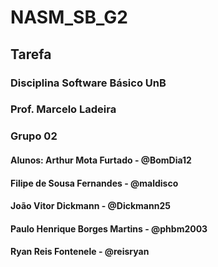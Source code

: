 # NASM_SB_G2
## Tarefa
### Disciplina Software Básico UnB
### Prof. Marcelo Ladeira
### Grupo 02

#### Alunos: Arthur Mota Furtado - @BomDia12
####         Filipe de Sousa Fernandes - @maldisco
####         João Vitor Dickmann - @Dickmann25
####         Paulo Henrique Borges Martins - @phbm2003
####         Ryan Reis Fontenele - @reisryan
